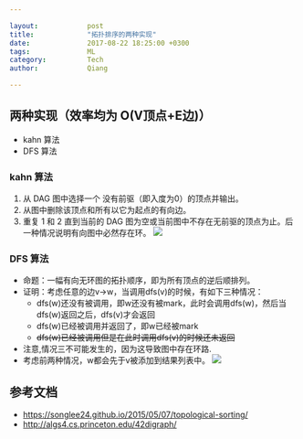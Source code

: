```yaml
---

layout:            post  
title:             "拓扑排序的两种实现"  
date:              2017-08-22 18:25:00 +0300  
tags:              ML  
category:          Tech  
author:            Qiang  

---
```


## 两种实现（效率均为 O(V顶点+E边)）
- kahn 算法
- DFS 算法

### kahn 算法
1. 从 DAG 图中选择一个 没有前驱（即入度为0）的顶点并输出。
2. 从图中删除该顶点和所有以它为起点的有向边。
3. 重复 1 和 2 直到当前的 DAG 图为空或当前图中不存在无前驱的顶点为止。后一种情况说明有向图中必然存在环。
![](http://ac-kYXueNLw.clouddn.com/b1d2a57b8a00e35d.jpg)

### DFS 算法
- 命题：一幅有向无环图的拓扑顺序，即为所有顶点的逆后顺排列。
- 证明：考虑任意的边v->w，当调用dfs(v)的时候，有如下三种情况：
  - dfs(w)还没有被调用，即w还没有被mark，此时会调用dfs(w)，然后当dfs(w)返回之后，dfs(v)才会返回
  - dfs(w)已经被调用并返回了，即w已经被mark
  - ~~dfs(w)已经被调用但是在此时调用dfs(v)的时候还未返回~~
 - 注意,情况三不可能发生的，因为这导致图中存在环路.
- 考虑前两种情况，w都会先于v被添加到结果列表中。
![](http://ac-kYXueNLw.clouddn.com/c3dcdeea6ee04f6d.png)



## 参考文档
- https://songlee24.github.io/2015/05/07/topological-sorting/
- http://algs4.cs.princeton.edu/42digraph/